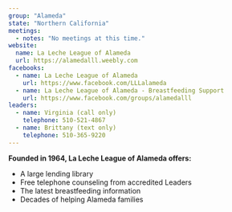 ```yaml
---
group: "Alameda"
state: "Northern California"
meetings:
  - notes: "No meetings at this time."
website:
  name: La Leche League of Alameda
  url: https://alamedalll.weebly.com
facebooks:
  - name: La Leche League of Alameda
    url: https://www.facebook.com/LLLalameda
  - name: La Leche League of Alameda - Breastfeeding Support
    url: https://www.facebook.com/groups/alamedalll
leaders:
  - name: Virginia (call only)
    telephone: 510-521-4867
  - name: Brittany (text only)
    telephone: 510-365-9220
---
```


**Founded in 1964, La Leche League of Alameda offers:**
- A large lending library
- Free telephone counseling from accredited Leaders
- The latest breastfeeding information
- Decades of helping Alameda families